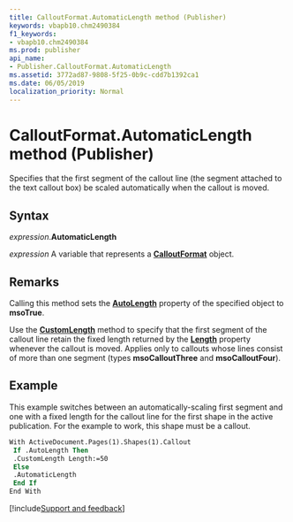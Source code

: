 ```yaml
---
title: CalloutFormat.AutomaticLength method (Publisher)
keywords: vbapb10.chm2490384
f1_keywords:
- vbapb10.chm2490384
ms.prod: publisher
api_name:
- Publisher.CalloutFormat.AutomaticLength
ms.assetid: 3772ad87-9808-5f25-0b9c-cdd7b1392ca1
ms.date: 06/05/2019
localization_priority: Normal
---
```



# CalloutFormat.AutomaticLength method (Publisher)

Specifies that the first segment of the callout line (the segment attached to the text callout box) be scaled automatically when the callout is moved.


## Syntax

_expression_.**AutomaticLength**

_expression_ A variable that represents a **[CalloutFormat](Publisher.CalloutFormat.md)** object.


## Remarks

Calling this method sets the **[AutoLength](Publisher.CalloutFormat.AutoLength.md)** property of the specified object to **msoTrue**.

Use the **[CustomLength](Publisher.CalloutFormat.CustomLength.md)** method to specify that the first segment of the callout line retain the fixed length returned by the **[Length](Publisher.CalloutFormat.Length.md)** property whenever the callout is moved. Applies only to callouts whose lines consist of more than one segment (types **msoCalloutThree** and **msoCalloutFour**).


## Example

This example switches between an automatically-scaling first segment and one with a fixed length for the callout line for the first shape in the active publication. For the example to work, this shape must be a callout.

```vb
With ActiveDocument.Pages(1).Shapes(1).Callout 
 If .AutoLength Then 
 .CustomLength Length:=50 
 Else 
 .AutomaticLength 
 End If 
End With 

```

[!include[Support and feedback](~/includes/feedback-boilerplate.md)]